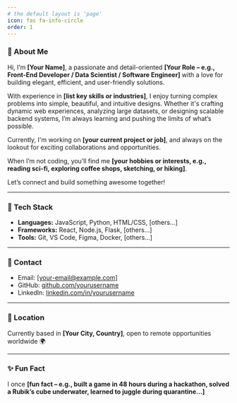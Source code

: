 ```yaml
---
# the default layout is 'page'
icon: fas fa-info-circle
order: 1
---
```


### 📌 About Me

Hi, I’m **[Your Name]**, a passionate and detail-oriented **[Your Role – e.g., Front-End Developer / Data Scientist / Software Engineer]** with a love for building elegant, efficient, and user-friendly solutions.

With experience in **[list key skills or industries]**, I enjoy turning complex problems into simple, beautiful, and intuitive designs. Whether it's crafting dynamic web experiences, analyzing large datasets, or designing scalable backend systems, I’m always learning and pushing the limits of what’s possible.

Currently, I'm working on **[your current project or job]**, and always on the lookout for exciting collaborations and opportunities.

When I’m not coding, you’ll find me **[your hobbies or interests, e.g., reading sci-fi, exploring coffee shops, sketching, or hiking]**.

Let’s connect and build something awesome together!

---

### 🔧 Tech Stack

- **Languages:** JavaScript, Python, HTML/CSS, [others...]
- **Frameworks:** React, Node.js, Flask, [others...]
- **Tools:** Git, VS Code, Figma, Docker, [others...]

---

### 📨 Contact

- Email: [your-email@example.com]
- GitHub: [github.com/yourusername](https://github.com/yourusername)
- LinkedIn: [linkedin.com/in/yourusername](https://linkedin.com/in/yourusername)

---

### 📍 Location

Currently based in **[Your City, Country]**, open to remote opportunities worldwide 🌍

---

### ✨ Fun Fact

I once **[fun fact – e.g., built a game in 48 hours during a hackathon, solved a Rubik’s cube underwater, learned to juggle during quarantine...]**

